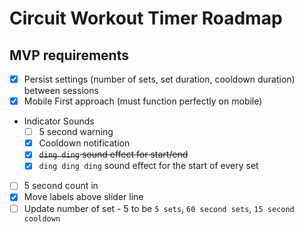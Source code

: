# Circuit Workout Timer Roadmap

## MVP requirements

- [x] Persist settings (number of sets, set duration, cooldown duration) between sessions
- [x] Mobile First approach (must function perfectly on mobile)
- Indicator Sounds
    - [ ] 5 second warning
    - [x] Cooldown notification
    - [x] ~~`ding ding` sound effect for start/end~~
    - [x] `ding ding ding` sound effect for the start of every set
- [ ] 5 second count in
- [x] Move labels above slider line
- [ ] Update number of set - 5 to be `5 sets`, `60 second sets`, `15 second cooldown`